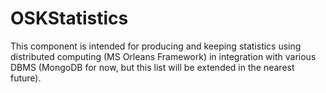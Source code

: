 # OSKStatistics
This component is intended for producing and keeping statistics using distributed computing (MS Orleans Framework) in integration with various DBMS (MongoDB for now, but this list will be extended in the nearest future).


